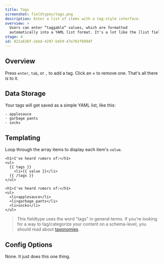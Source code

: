 ```yaml
---
title: Tags
screenshot: fieldtypes/tags.png
description: Enter a list of items with a tag-style interface.
overview: >
  Users can enter “taggable” values, which are formatted
  automatically into a YAML list format. It's a lot like the [list fieldtype](/fieldtypes/list) but with a different UI.
stage: 4
id: 821a636f-2ebd-4297-b459-47e702f899df
---
```

## Overview

Press `enter`, `tab`, or `,` to add a tag. Click an <span class="bg-grey-200 text-grey-600 rounded font-bold px-1">×</span> to remove one. That's  all there is to it.

## Data Storage
Your tags will get saved as a simple YAML list, like this:

``` .language-yaml
- applesauce
- garbage pants
- socks
```

## Templating

Loop through the array items to display each item's `value`.

```
<h1>I've heard rumors of:</h1>
<ul>
  {{ tags }}
    <li>{{ value }}</li>
  {{ /tags }}
</ul>
```

``` output
<h1>I've heard rumors of:</h1>
<ul>
  <li>applesauce</li>
  <li>garbage pants</li>
  <li>socks</li>
</ul>
```

> This fieldtype uses the word "tags" in general terms. If you're looking for a way to tag/categorize your content on a schema-level, you should read about [taxonomies](/taxonomies).

## Config Options

None. It just does this one thing.

